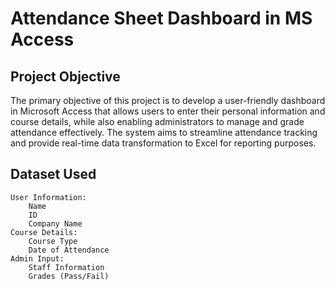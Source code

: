 # Attendance Sheet Dashboard in MS Access

## Project Objective
The primary objective of this project is to develop a user-friendly dashboard in Microsoft Access that allows users to enter their personal information and course details, while also enabling administrators to manage and grade attendance effectively. The system aims to streamline attendance tracking and provide real-time data transformation to Excel for reporting purposes.
## Dataset Used
    User Information:
        Name
        ID
        Company Name
    Course Details:
        Course Type
        Date of Attendance
    Admin Input:
        Staff Information
        Grades (Pass/Fail)
